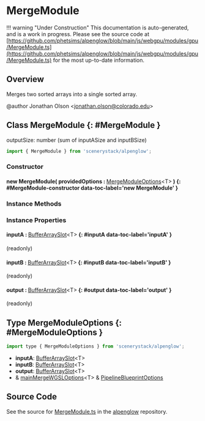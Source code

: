 # MergeModule

!!! warning "Under Construction"
    This documentation is auto-generated, and is a work in progress. Please see the source code at
    [https://github.com/phetsims/alpenglow/blob/main/js/webgpu/modules/gpu/MergeModule.ts](https://github.com/phetsims/alpenglow/blob/main/js/webgpu/modules/gpu/MergeModule.ts) for the most up-to-date information.

## Overview

Merges two sorted arrays into a single sorted array.

@author Jonathan Olson &lt;jonathan.olson@colorado.edu&gt;

## Class MergeModule {: #MergeModule }


outputSize: number (sum of inputASize and inputBSize)

```js
import { MergeModule } from 'scenerystack/alpenglow';
```
### Constructor

#### new MergeModule( providedOptions : <span style="font-weight: 400;">[MergeModuleOptions](../alpenglow/MergeModule.md#MergeModuleOptions)&lt;T&gt;</span> ) {: #MergeModule-constructor data-toc-label='new MergeModule' }

### Instance Methods



### Instance Properties

#### inputA : <span style="font-weight: 400;">[BufferArraySlot](../alpenglow/BufferArraySlot.md)&lt;T&gt;</span> {: #inputA data-toc-label='inputA' }

(readonly)

#### inputB : <span style="font-weight: 400;">[BufferArraySlot](../alpenglow/BufferArraySlot.md)&lt;T&gt;</span> {: #inputB data-toc-label='inputB' }

(readonly)

#### output : <span style="font-weight: 400;">[BufferArraySlot](../alpenglow/BufferArraySlot.md)&lt;T&gt;</span> {: #output data-toc-label='output' }

(readonly)



## Type MergeModuleOptions {: #MergeModuleOptions }


```js
import type { MergeModuleOptions } from 'scenerystack/alpenglow';
```


- **inputA**: [BufferArraySlot](../alpenglow/BufferArraySlot.md)&lt;T&gt;
- **inputB**: [BufferArraySlot](../alpenglow/BufferArraySlot.md)&lt;T&gt;
- **output**: [BufferArraySlot](../alpenglow/BufferArraySlot.md)&lt;T&gt;
- &amp; [mainMergeWGSLOptions](../alpenglow/mainMergeWGSL.md#mainMergeWGSLOptions)&lt;T&gt; &amp; [PipelineBlueprintOptions](../alpenglow/PipelineBlueprint.md#PipelineBlueprintOptions)




## Source Code

See the source for [MergeModule.ts](https://github.com/phetsims/alpenglow/blob/main/js/webgpu/modules/gpu/MergeModule.ts) in the [alpenglow](https://github.com/phetsims/alpenglow) repository.
